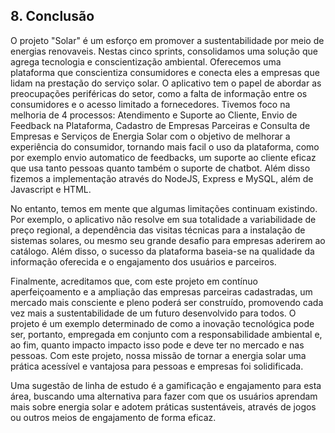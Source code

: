 ## 8. Conclusão

O projeto "Solar" é um esforço em promover a sustentabilidade por meio de energias renovaveis. Nestas cinco sprints, consolidamos uma solução que agrega tecnologia e conscientização ambiental. Oferecemos uma plataforma que conscientiza consumidores e conecta eles a empresas que lidam na prestação do serviço solar. O aplicativo tem o papel de abordar as preocupações periféricas do setor, como a falta de informação entre os consumidores e o acesso limitado a fornecedores. Tivemos foco na melhoria de 4 processos: Atendimento e Suporte ao Cliente, Envio de Feedback na Plataforma, Cadastro de Empresas Parceiras e Consulta de Empresas e Serviços de Energia Solar com o objetivo de melhorar a experiência do consumidor, tornando mais facil o uso da plataforma, como por exemplo envio automatico de feedbacks, um suporte ao cliente eficaz que usa tanto pessoas quanto também o suporte de chatbot. Além disso fizemos a implementação através do NodeJS, Express e MySQL, além de Javascript e HTML.

No entanto, temos em mente que algumas limitações continuam existindo. Por exemplo, o aplicativo não resolve em sua totalidade a variabilidade de preço regional, a dependência das visitas técnicas para a instalação de sistemas solares, ou mesmo seu grande desafio para empresas aderirem ao catálogo. Além disso, o sucesso da plataforma baseia-se na qualidade da informação oferecida e o engajamento dos usuários e parceiros.

Finalmente, acreditamos que, com este projeto em contínuo aperfeiçoamento e a ampliação das empresas parceiras cadastradas, um mercado mais consciente e pleno poderá ser construído, promovendo cada vez mais a sustentabilidade de um futuro desenvolvido para todos. O projeto é um exemplo determinado de como a inovação tecnológica pode ser, portanto, empregada em conjunto com a responsabilidade ambiental e, ao fim, quanto impacto impacto isso pode e deve ter no mercado e nas pessoas. Com este projeto, nossa missão de tornar a energia solar uma prática acessível e vantajosa para pessoas e empresas foi solidificada.

Uma sugestão de linha de estudo é a gamificação e engajamento para esta área, buscando uma alternativa para fazer com que os usuários aprendam mais sobre energia solar e adotem práticas sustentáveis, através de jogos ou outros meios de engajamento de forma eficaz.
